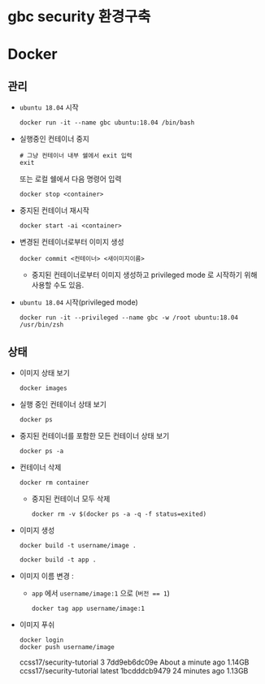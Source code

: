 # gbc security 환경구축

# Docker

## 관리

- `ubuntu 18.04` 시작 

  ```shell
  docker run -it --name gbc ubuntu:18.04 /bin/bash
  ```

- 실행중인 컨테이너 중지 

  ```shell
  # 그냥 컨테이너 내부 쉘에서 exit 입력 
  exit
  ```
  
  또는 로컬 쉘에서 다음 명령어 입력 

  ```shell
  docker stop <container>
  ```

- 중지된 컨테이너 재시작

  ```shell
  docker start -ai <container>
  ```

- 변경된 컨테이너로부터 이미지 생성 

  ```shell
  docker commit <컨테이너> <새이미지이름>
  ```

  - 중지된 컨테이너로부터 이미지 생성하고 privileged mode 로 시작하기 위해 사용할 수도 있음. 

- `ubuntu 18.04` 시작(privileged mode)

  ```shell
  docker run -it --privileged --name gbc -w /root ubuntu:18.04 /usr/bin/zsh
  ```

## 상태

- 이미지 상태 보기

  ```shell
  docker images 
  ```

- 실행 중인 컨테이너 상태 보기

  ```shell
  docker ps 
  ```

- 중지된 컨테이너를 포함한 모든 컨테이너 상태 보기

  ```shell
  docker ps -a
  ```

- 컨테이너 삭제 

  ```shell
  docker rm container
  ```

  - 중지된 컨테이너 모두 삭제 

    ```shell
    docker rm -v $(docker ps -a -q -f status=exited)
    ```

- 이미지 생성 

  ```shell
  docker build -t username/image .
  ```

  ```shell
  docker build -t app .
  ```

- 이미지 이름 변경 : 

  - `app` 에서 `username/image:1` 으로 (`버전 == 1`)

    ```shell
    docker tag app username/image:1
    ```

- 이미지 푸쉬 

  ```shell
  docker login
  docker push username/image
  ```
  ccss17/security-tutorial   3                   7dd9eb6dc09e        About a minute ago   1.14GB
ccss17/security-tutorial   latest              1bcdddcb9479        24 minutes ago       1.13GB

